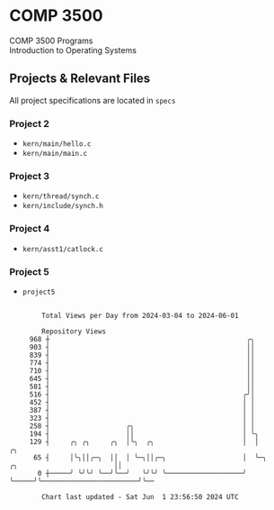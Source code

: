 # COMP 3500
COMP 3500 Programs  
Introduction to Operating Systems  
## Projects & Relevant Files
All project specifications are located in `specs`
### Project 2
- `kern/main/hello.c`
- `kern/main/main.c`
### Project 3
- `kern/thread/synch.c`
- `kern/include/synch.h`
### Project 4
- `kern/asst1/catlock.c`
### Project 5
- `project5`

```

        Total Views per Day from 2024-03-04 to 2024-06-01

        Repository Views
     968 ┼                                                 ╭╮
     903 ┤                                                 ││
     839 ┤                                                 ││
     774 ┤                                                 ││
     710 ┤                                                 ││
     645 ┤                                                 ││
     581 ┤                                                 ││
     516 ┤                                                ╭╯│
     452 ┤                                                │ │
     387 ┤                                                │ │
     323 ┤                                                │ │
     258 ┤                   ╭╮                           │ │
     194 ┤                   ││                           │ ╰╮
     129 ┤     ╭╮ ╭╮     ╭╮  │╰╮  ╭╮                      │  │                                 ╭╮
      65 ┤     │╰╮││╭─╮  ││  │ ╰─╮││╭─╮                   │  ╰─╮     ╭╮                        ││
       0 ┼─────╯ ╰╯╰╯ ╰──╯╰──╯   ╰╯╰╯ ╰───────────────────╯    ╰─────╯╰────────────────────────╯╰──

        Chart last updated - Sat Jun  1 23:56:50 2024 UTC
        
```
